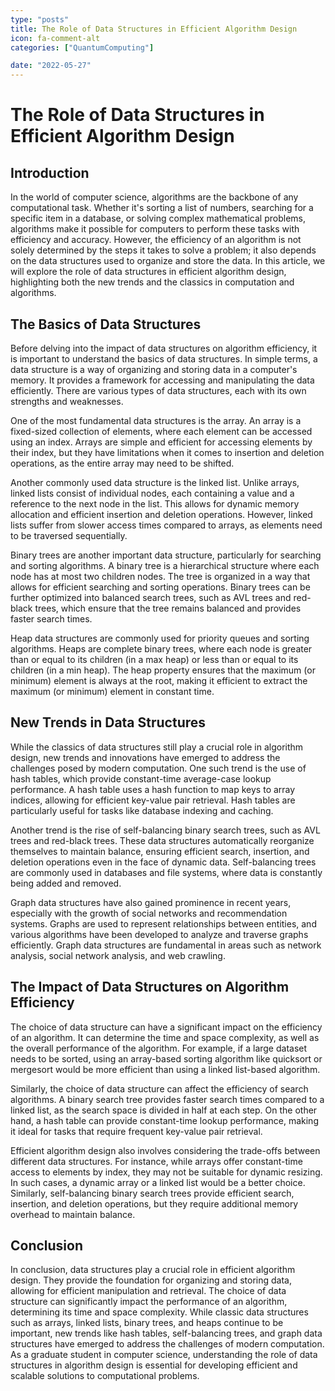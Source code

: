 ```yaml
---
type: "posts"
title: The Role of Data Structures in Efficient Algorithm Design
icon: fa-comment-alt
categories: ["QuantumComputing"]

date: "2022-05-27"
---
```




# The Role of Data Structures in Efficient Algorithm Design

## Introduction

In the world of computer science, algorithms are the backbone of any computational task. Whether it's sorting a list of numbers, searching for a specific item in a database, or solving complex mathematical problems, algorithms make it possible for computers to perform these tasks with efficiency and accuracy. However, the efficiency of an algorithm is not solely determined by the steps it takes to solve a problem; it also depends on the data structures used to organize and store the data. In this article, we will explore the role of data structures in efficient algorithm design, highlighting both the new trends and the classics in computation and algorithms.

## The Basics of Data Structures

Before delving into the impact of data structures on algorithm efficiency, it is important to understand the basics of data structures. In simple terms, a data structure is a way of organizing and storing data in a computer's memory. It provides a framework for accessing and manipulating the data efficiently. There are various types of data structures, each with its own strengths and weaknesses.

One of the most fundamental data structures is the array. An array is a fixed-sized collection of elements, where each element can be accessed using an index. Arrays are simple and efficient for accessing elements by their index, but they have limitations when it comes to insertion and deletion operations, as the entire array may need to be shifted.

Another commonly used data structure is the linked list. Unlike arrays, linked lists consist of individual nodes, each containing a value and a reference to the next node in the list. This allows for dynamic memory allocation and efficient insertion and deletion operations. However, linked lists suffer from slower access times compared to arrays, as elements need to be traversed sequentially.

Binary trees are another important data structure, particularly for searching and sorting algorithms. A binary tree is a hierarchical structure where each node has at most two children nodes. The tree is organized in a way that allows for efficient searching and sorting operations. Binary trees can be further optimized into balanced search trees, such as AVL trees and red-black trees, which ensure that the tree remains balanced and provides faster search times.

Heap data structures are commonly used for priority queues and sorting algorithms. Heaps are complete binary trees, where each node is greater than or equal to its children (in a max heap) or less than or equal to its children (in a min heap). The heap property ensures that the maximum (or minimum) element is always at the root, making it efficient to extract the maximum (or minimum) element in constant time.

## New Trends in Data Structures

While the classics of data structures still play a crucial role in algorithm design, new trends and innovations have emerged to address the challenges posed by modern computation. One such trend is the use of hash tables, which provide constant-time average-case lookup performance. A hash table uses a hash function to map keys to array indices, allowing for efficient key-value pair retrieval. Hash tables are particularly useful for tasks like database indexing and caching.

Another trend is the rise of self-balancing binary search trees, such as AVL trees and red-black trees. These data structures automatically reorganize themselves to maintain balance, ensuring efficient search, insertion, and deletion operations even in the face of dynamic data. Self-balancing trees are commonly used in databases and file systems, where data is constantly being added and removed.

Graph data structures have also gained prominence in recent years, especially with the growth of social networks and recommendation systems. Graphs are used to represent relationships between entities, and various algorithms have been developed to analyze and traverse graphs efficiently. Graph data structures are fundamental in areas such as network analysis, social network analysis, and web crawling.

## The Impact of Data Structures on Algorithm Efficiency

The choice of data structure can have a significant impact on the efficiency of an algorithm. It can determine the time and space complexity, as well as the overall performance of the algorithm. For example, if a large dataset needs to be sorted, using an array-based sorting algorithm like quicksort or mergesort would be more efficient than using a linked list-based algorithm.

Similarly, the choice of data structure can affect the efficiency of search algorithms. A binary search tree provides faster search times compared to a linked list, as the search space is divided in half at each step. On the other hand, a hash table can provide constant-time lookup performance, making it ideal for tasks that require frequent key-value pair retrieval.

Efficient algorithm design also involves considering the trade-offs between different data structures. For instance, while arrays offer constant-time access to elements by index, they may not be suitable for dynamic resizing. In such cases, a dynamic array or a linked list would be a better choice. Similarly, self-balancing binary search trees provide efficient search, insertion, and deletion operations, but they require additional memory overhead to maintain balance.

## Conclusion

In conclusion, data structures play a crucial role in efficient algorithm design. They provide the foundation for organizing and storing data, allowing for efficient manipulation and retrieval. The choice of data structure can significantly impact the performance of an algorithm, determining its time and space complexity. While classic data structures such as arrays, linked lists, binary trees, and heaps continue to be important, new trends like hash tables, self-balancing trees, and graph data structures have emerged to address the challenges of modern computation. As a graduate student in computer science, understanding the role of data structures in algorithm design is essential for developing efficient and scalable solutions to computational problems.
